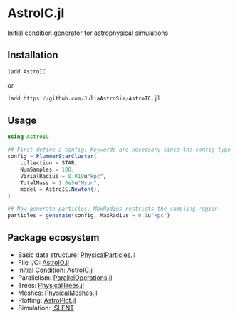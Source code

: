 # AstroIC.jl

Initial condition generator for astrophysical simulations

## Installation

```julia
]add AstroIC
```
or
```julia
]add https://github.com/JuliaAstroSim/AstroIC.jl
```

## Usage

```julia
using AstroIC

## First define a config. Keywords are necessary since the config type is immutable
config = PlummerStarCluster(
    collection = STAR,
    NumSamples = 100,
    VirialRadius = 0.010u"kpc",
    TotalMass = 1.0e5u"Msun",
    model = AstroIC.Newton(),
)

## Now generate particles. MaxRadius restricts the sampling region.
particles = generate(config, MaxRadius = 0.1u"kpc")
```

## Package ecosystem

- Basic data structure: [PhysicalParticles.jl](https://github.com/JuliaAstroSim/PhysicalParticles.jl)
- File I/O: [AstroIO.jl](https://github.com/JuliaAstroSim/AstroIO.jl)
- Initial Condition: [AstroIC.jl](https://github.com/JuliaAstroSim/AstroIC.jl)
- Parallelism: [ParallelOperations.jl](https://github.com/JuliaAstroSim/ParallelOperations.jl)
- Trees: [PhysicalTrees.jl](https://github.com/JuliaAstroSim/PhysicalTrees.jl)
- Meshes: [PhysicalMeshes.jl](https://github.com/JuliaAstroSim/PhysicalMeshes.jl)
- Plotting: [AstroPlot.jl](https://github.com/JuliaAstroSim/AstroPlot.jl)
- Simulation: [ISLENT](https://github.com/JuliaAstroSim/ISLENT)